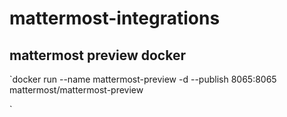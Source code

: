 # mattermost-integrations

## mattermost preview docker
`docker run --name mattermost-preview -d --publish 8065:8065 mattermost/mattermost-preview

`
